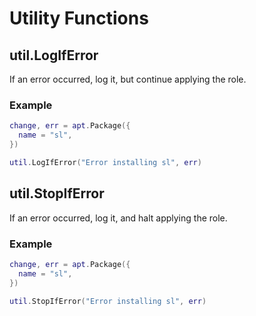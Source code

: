 Utility Functions
=================

util.LogIfError
---------------

If an error occurred, log it, but continue applying the role.

### Example

```lua
change, err = apt.Package({
  name = "sl",
})

util.LogIfError("Error installing sl", err)
```


util.StopIfError
----------------

If an error occurred, log it, and halt applying the role.

### Example

```lua
change, err = apt.Package({
  name = "sl",
})

util.StopIfError("Error installing sl", err)
```
